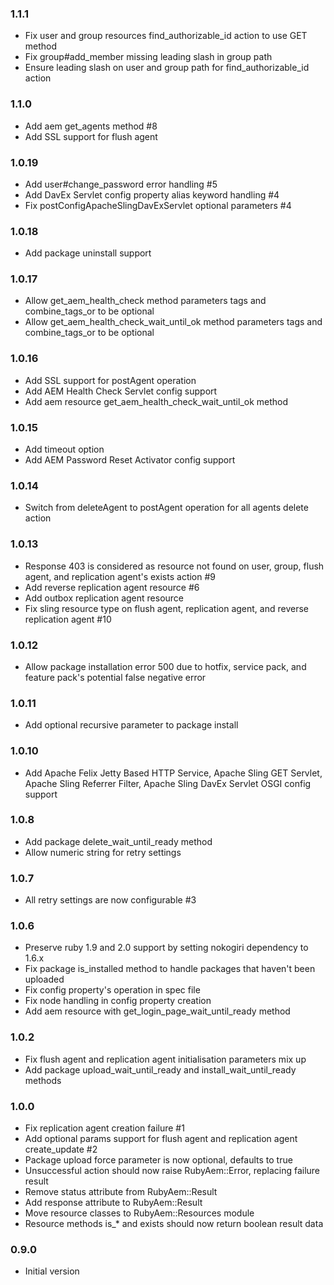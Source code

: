 ### 1.1.1
* Fix user and group resources find_authorizable_id action to use GET method
* Fix group#add_member missing leading slash in group path
* Ensure leading slash on user and group path for find_authorizable_id action

### 1.1.0
* Add aem get_agents method #8
* Add SSL support for flush agent

### 1.0.19
* Add user#change_password error handling #5
* Add DavEx Servlet config property alias keyword handling #4
* Fix postConfigApacheSlingDavExServlet optional parameters #4

### 1.0.18
* Add package uninstall support

### 1.0.17
* Allow get_aem_health_check method parameters tags and combine_tags_or  to be optional
* Allow get_aem_health_check_wait_until_ok method parameters tags and combine_tags_or to be optional

### 1.0.16
* Add SSL support for postAgent operation
* Add AEM Health Check Servlet config support
* Add aem resource get_aem_health_check_wait_until_ok method

### 1.0.15
* Add timeout option
* Add AEM Password Reset Activator config support

### 1.0.14
* Switch from deleteAgent to postAgent operation for all agents delete action

### 1.0.13
* Response 403 is considered as resource not found on user, group, flush agent, and replication agent's exists action #9
* Add reverse replication agent resource #6
* Add outbox replication agent resource
* Fix sling resource type on flush agent, replication agent, and reverse replication agent #10

### 1.0.12
* Allow package installation error 500 due to hotfix, service pack, and feature pack's potential false negative error

### 1.0.11
* Add optional recursive parameter to package install

### 1.0.10
* Add Apache Felix Jetty Based HTTP Service, Apache Sling GET Servlet, Apache Sling Referrer Filter, Apache Sling DavEx Servlet OSGI config support

### 1.0.8
* Add package delete_wait_until_ready method
* Allow numeric string for retry settings

### 1.0.7
* All retry settings are now configurable #3

### 1.0.6
* Preserve ruby 1.9 and 2.0 support by setting nokogiri dependency to 1.6.x
* Fix package is_installed method to handle packages that haven't been uploaded
* Fix config property's operation in spec file
* Fix node handling in config property creation
* Add aem resource with get_login_page_wait_until_ready method

### 1.0.2
* Fix flush agent and replication agent initialisation parameters mix up
* Add package upload_wait_until_ready and install_wait_until_ready methods

### 1.0.0
* Fix replication agent creation failure #1
* Add optional params support for flush agent and replication agent create_update #2
* Package upload force parameter is now optional, defaults to true
* Unsuccessful action should now raise RubyAem::Error, replacing failure result
* Remove status attribute from RubyAem::Result
* Add response attribute to RubyAem::Result
* Move resource classes to RubyAem::Resources module
* Resource methods is_* and exists should now return boolean result data

### 0.9.0
* Initial version
